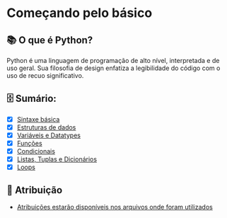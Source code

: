 # Começando pelo básico

## 📚 O que é Python?

Python é uma linguagem de programação de alto nível, interpretada e de uso geral. Sua filosofia de design enfatiza a legibilidade do código com o uso de recuo significativo. 

## 🗄️ Sumário:

- [x] [Sintaxe básica](/Aprendendo_Programacao/Python/basico/01_sintaxe_basica/)
- [x] [Estruturas de dados](/Aprendendo_Programacao/Python/basico/02_estruturas_de_dados/)
- [x] [Variáveis e Datatypes](/Aprendendo_Programacao/Python/basico/03_variaveis_e_datatypes/)
- [x] [Funções](/Aprendendo_Programacao/Python/basico/04_funcoes/)
- [x] [Condicionais](/Aprendendo_Programacao/Python/basico/05_condicionais/)
- [x] [Listas, Tuplas e Dicionários](/Aprendendo_Programacao/Python/basico/06_listas_tuplas_dicionarios/)
- [x] [Loops](/Aprendendo_Programacao/Python/basico/07_loops/)

## 📝 Atribuição

* [Atribuições estarão disponíveis nos arquivos onde foram utilizados](#)
